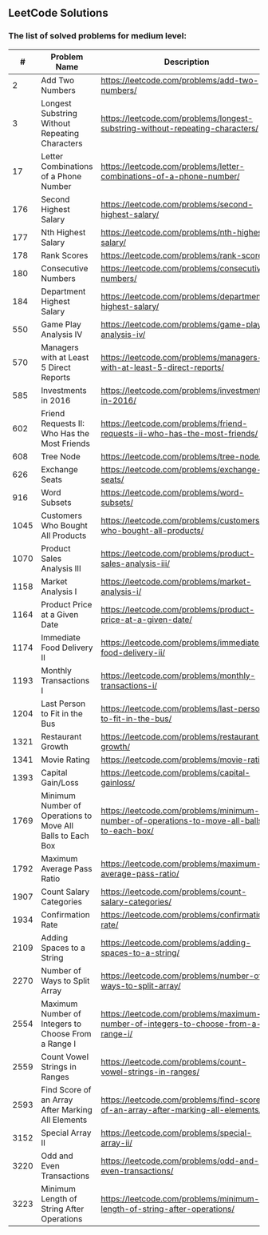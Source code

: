 ## LeetCode Solutions

### The list of solved problems for medium level:

| #    | Problem Name                                               | Description                                                                               | Solution File                                                                                                                                                                                   | Tests File                                                                                                                                           |
|------|------------------------------------------------------------|-------------------------------------------------------------------------------------------|-------------------------------------------------------------------------------------------------------------------------------------------------------------------------------------------------|------------------------------------------------------------------------------------------------------------------------------------------------------|
| 2    | Add Two Numbers                                            | https://leetcode.com/problems/add-two-numbers/                                            | [AddTwoNumbers.java](src/main/java/com/sinuke/medium/AddTwoNumbers.java)                                                                                                                        | [AddTwoNumbersTest.java](src/test/java/com/sinuke/medium/AddTwoNumbersTest.java)                                                                     |
| 3    | Longest Substring Without Repeating Characters             | https://leetcode.com/problems/longest-substring-without-repeating-characters/             | [LongestSubstringWithoutRepeatingCharacters.java](src/main/java/com/sinuke/medium/LongestSubstringWithoutRepeatingCharacters.java)                                                              | [LongestSubstringWithoutRepeatingCharactersTest.java](src/test/java/com/sinuke/medium/LongestSubstringWithoutRepeatingCharactersTest.java)           |
| 17   | Letter Combinations of a Phone Number                      | https://leetcode.com/problems/letter-combinations-of-a-phone-number/                      | [LetterCombinationsOfPhoneNumber.java](src/main/java/com/sinuke/medium/LetterCombinationsOfPhoneNumber.java)                                                                                    | [LetterCombinationsOfPhoneNumberTest.java](src/test/java/com/sinuke/medium/LetterCombinationsOfPhoneNumberTest.java)                                 |
| 176  | Second Highest Salary                                      | https://leetcode.com/problems/second-highest-salary/                                      | [Second Highest Salary.sql](sql/176.%20Second%20Highest%20Salary/Second%20Highest%20Salary.sql)                                                                                                 | [test-data.json](sql/176.%20Second%20Highest%20Salary/test/test-data.json)                                                                           |
| 177  | Nth Highest Salary                                         | https://leetcode.com/problems/nth-highest-salary/                                         | [Nth Highest Salary.sql](sql/177.%20Nth%20Highest%20Salary/Nth%20Highest%20Salary.sql)                                                                                                          | [test-data.json](sql/177.%20Nth%20Highest%20Salary/test/test-data.json)                                                                              |
| 178  | Rank Scores                                                | https://leetcode.com/problems/rank-scores/                                                | [Rank Scores.sql](sql/178.%20Rank%20Scores/Rank%20Scores.sql)                                                                                                                                   | [test-data.json](sql/178.%20Rank%20Scores/test/test-data.json)                                                                                       |
| 180  | Consecutive Numbers                                        | https://leetcode.com/problems/consecutive-numbers/                                        | [Consecutive Numbers.sql](sql/180.%20Consecutive%20Numbers/Consecutive%20Numbers.sql)                                                                                                           | [test-data.json](sql/180.%20Consecutive%20Numbers/test/test-data.json)                                                                               |
| 184  | Department Highest Salary                                  | https://leetcode.com/problems/department-highest-salary/                                  | [Department Highest Salary.sql](sql/184.%20Department%20Highest%20Salary/Department%20Highest%20Salary.sql)                                                                                     | [test-data.json](sql/184.%20Department%20Highest%20Salary/test/test-data.json)                                                                       |
| 550  | Game Play Analysis IV                                      | https://leetcode.com/problems/game-play-analysis-iv/                                      | [Game Play Analysis IV.sql](sql/550.%20Game%20Play%20Analysis%20IV/Game%20Play%20Analysis%20IV.sql)                                                                                             | [test-data.json](sql/550.%20Game%20Play%20Analysis%20IV/test/test-data.json)                                                                         |
| 570  | Managers with at Least 5 Direct Reports                    | https://leetcode.com/problems/managers-with-at-least-5-direct-reports/                    | [Managers with at Least 5 Direct Reports.sql](sql/570.%20Managers%20with%20at%20Least%205%20Direct%20Reports/Managers%20with%20at%20Least%205%20Direct%20Reports.sql)                           | [test-data.json](sql/570.%20Managers%20with%20at%20Least%205%20Direct%20Reports/test/test-data.json)                                                 |
| 585  | Investments in 2016                                        | https://leetcode.com/problems/investments-in-2016/                                        | [Investments in 2016.sql](sql/585.%20Investments%20in%202016/Investments%20in%202016.sql)                                                                                                       | [test-data.json](sql/585.%20Investments%20in%202016/test/test-data.json)                                                                             |
| 602  | Friend Requests II: Who Has the Most Friends               | https://leetcode.com/problems/friend-requests-ii-who-has-the-most-friends/                | [Friend Requests II - Who Has the Most Friends.sql](sql/602.%20Friend%20Requests%20II%20-%20Who%20Has%20the%20Most%20Friends/Friend%20Requests%20II%20-%20Who%20Has%20the%20Most%20Friends.sql) | [test-data.json](sql/602.%20Friend%20Requests%20II%20-%20Who%20Has%20the%20Most%20Friends/test/test-data.json)                                       |
| 608  | Tree Node                                                  | https://leetcode.com/problems/tree-node/                                                  | [Tree Node.sql](sql/608.%20Tree%20Node/Tree%20Node.sql)                                                                                                                                         | [test-data.json](sql/608.%20Tree%20Node/test/test-data.json)                                                                                         |
| 626  | Exchange Seats                                             | https://leetcode.com/problems/exchange-seats/                                             | [Exchange Seats.sql](sql/626.%20Exchange%20Seats/Exchange%20Seats.sql)                                                                                                                          | [test-data.json](sql/626.%20Exchange%20Seats/test/test-data.json)                                                                                    |
| 916  | Word Subsets                                               | https://leetcode.com/problems/word-subsets/                                               | [WordSubsets.java](src/main/java/com/sinuke/medium/WordSubsets.java)                                                                                                                            | [WordSubsetsTest.java](src/test/java/com/sinuke/medium/WordSubsetsTest.java)                                                                         |
| 1045 | Customers Who Bought All Products                          | https://leetcode.com/problems/customers-who-bought-all-products/                          | [Customers Who Bought All Products.sql](sql/1045.%20Customers%20Who%20Bought%20All%20Products/Customers%20Who%20Bought%20All%20Products.sql)                                                    | [test-data.json](sql/1045.%20Customers%20Who%20Bought%20All%20Products/test/test-data.json)                                                          |
| 1070 | Product Sales Analysis III                                 | https://leetcode.com/problems/product-sales-analysis-iii/                                 | [Product Sales Analysis III.sql](sql/1070.%20Product%20Sales%20Analysis%20III/Product%20Sales%20Analysis%20III.sql)                                                                             | [test-data.json](sql/1070.%20Product%20Sales%20Analysis%20III/test/test-data.json)                                                                   |
| 1158 | Market Analysis I                                          | https://leetcode.com/problems/market-analysis-i/                                          | [Market Analysis I.sql](sql/1158.%20Market%20Analysis%20I/Market%20Analysis%20I.sql)                                                                                                            | [test-data.json](sql/1158.%20Market%20Analysis%20I/test/test-data.json)                                                                              |
| 1164 | Product Price at a Given Date                              | https://leetcode.com/problems/product-price-at-a-given-date/                              | [Product Price at a Given Date.sql](sql/1164.%20Product%20Price%20at%20a%20Given%20Date/Product%20Price%20at%20a%20Given%20Date.sql)                                                            | [test-data.json](sql/1164.%20Product%20Price%20at%20a%20Given%20Date/test/test-data.json)                                                            |
| 1174 | Immediate Food Delivery II                                 | https://leetcode.com/problems/immediate-food-delivery-ii/                                 | [Immediate Food Delivery II.sql](sql/1174.%20Immediate%20Food%20Delivery%20II/Immediate%20Food%20Delivery%20II.sql)                                                                             | [test-data.json](sql/1174.%20Immediate%20Food%20Delivery%20II/test/test-data.json)                                                                   |
| 1193 | Monthly Transactions I                                     | https://leetcode.com/problems/monthly-transactions-i/                                     | [Monthly Transactions I.sql](sql/1193.%20Monthly%20Transactions%20I/Monthly%20Transactions%20I.sql)                                                                                             | [test-data.json](sql/1193.%20Monthly%20Transactions%20I/test/test-data.json)                                                                         |
| 1204 | Last Person to Fit in the Bus                              | https://leetcode.com/problems/last-person-to-fit-in-the-bus/                              | [Last Person to Fit in the Bus.sql](sql/1204.%20Last%20Person%20to%20Fit%20in%20the%20Bus/Last%20Person%20to%20Fit%20in%20the%20Bus.sql)                                                        | [test-data.json](sql/1204.%20Last%20Person%20to%20Fit%20in%20the%20Bus/test/test-data.json)                                                          |
| 1321 | Restaurant Growth                                          | https://leetcode.com/problems/restaurant-growth/                                          | [Restaurant Growth.sql](sql/1321.%20Restaurant%20Growth/Restaurant%20Growth.sql)                                                                                                                | [test-data.json](sql/1321.%20Restaurant%20Growth/test/test-data.json)                                                                                |
| 1341 | Movie Rating                                               | https://leetcode.com/problems/movie-rating/                                               | [Movie Rating.sql](sql/1341.%20Movie%20Rating/Movie%20Rating.sql)                                                                                                                               | [test-data.json](sql/1341.%20Movie%20Rating/test/test-data.json)                                                                                     |
| 1393 | Capital Gain/Loss                                          | https://leetcode.com/problems/capital-gainloss/                                           | [Capital Gain-Loss.sql](sql/1393.%20Capital%20Gain-Loss/Capital%20Gain-Loss.sql)                                                                                                                | [test-data.json](sql/1393.%20Capital%20Gain-Loss/test/test-data.json)                                                                                |
| 1769 | Minimum Number of Operations to Move All Balls to Each Box | https://leetcode.com/problems/minimum-number-of-operations-to-move-all-balls-to-each-box/ | [MinimumNumbeOfOperationsToMoveAllBallsToEachBox.java](src/main/java/com/sinuke/medium/MinimumNumbeOfOperationsToMoveAllBallsToEachBox.java)                                                    | [MinimumNumbeOfOperationsToMoveAllBallsToEachBoxTest.java](src/test/java/com/sinuke/medium/MinimumNumbeOfOperationsToMoveAllBallsToEachBoxTest.java) |
| 1792 | Maximum Average Pass Ratio                                 | https://leetcode.com/problems/maximum-average-pass-ratio/                                 | [MaximumAveragePassRatio.java](src/main/java/com/sinuke/medium/MaximumAveragePassRatio.java)                                                                                                    | [MaximumAveragePassRatioTest.java](src/test/java/com/sinuke/medium/MaximumAveragePassRatioTest.java)                                                 |
| 1907 | Count Salary Categories                                    | https://leetcode.com/problems/count-salary-categories/                                    | [Count Salary Categories.sql](sql/1907.%20Count%20Salary%20Categories/Count%20Salary%20Categories.sql)                                                                                          | [test-data.json](sql/1907.%20Count%20Salary%20Categories/test/test-data.json)                                                                        |
| 1934 | Confirmation Rate                                          | https://leetcode.com/problems/confirmation-rate/                                          | [Confirmation Rate.sql](sql/1934.%20Confirmation%20Rate/Confirmation%20Rate.sql)                                                                                                                | [test-data.json](sql/1934.%20Confirmation%20Rate/test/test-data.json)                                                                                |
| 2109 | Adding Spaces to a String                                  | https://leetcode.com/problems/adding-spaces-to-a-string/                                  | [AddingSpacesToString.java](src/main/java/com/sinuke/medium/AddingSpacesToString.java)                                                                                                          | [AddingSpacesToStringTest.java](src/test/java/com/sinuke/medium/AddingSpacesToStringTest.java)                                                       |
| 2270 | Number of Ways to Split Array                              | https://leetcode.com/problems/number-of-ways-to-split-array/                              | [NumberOfWaysToSplitArray.java](src/main/java/com/sinuke/medium/NumberOfWaysToSplitArray.java)                                                                                                  | [NumberOfWaysToSplitArrayTest.java](src/test/java/com/sinuke/medium/NumberOfWaysToSplitArrayTest.java)                                               |
| 2554 | Maximum Number of Integers to Choose From a Range I        | https://leetcode.com/problems/maximum-number-of-integers-to-choose-from-a-range-i/        | [MaximumNumberOfIntegersToChooseFromRangeI.java](src/main/java/com/sinuke/medium/MaximumNumberOfIntegersToChooseFromRangeI.java)                                                                | [MaximumNumberOfIntegersToChooseFromRangeITest.java](src/test/java/com/sinuke/medium/MaximumNumberOfIntegersToChooseFromRangeITest.java)             |
| 2559 | Count Vowel Strings in Ranges                              | https://leetcode.com/problems/count-vowel-strings-in-ranges/                              | [CountVowelStringsInRanges.java](src/main/java/com/sinuke/medium/CountVowelStringsInRanges.java)                                                                                                | [CountVowelStringsInRangesTest.java](src/test/java/com/sinuke/medium/CountVowelStringsInRangesTest.java)                                             |
| 2593 | Find Score of an Array After Marking All Elements          | https://leetcode.com/problems/find-score-of-an-array-after-marking-all-elements/          | [FindScoreOfArrayAfterMarkingAllElements.java](src/main/java/com/sinuke/medium/FindScoreOfArrayAfterMarkingAllElements.java)                                                                    | [FindScoreOfArrayAfterMarkingAllElementsTest.java](src/test/java/com/sinuke/medium/FindScoreOfArrayAfterMarkingAllElementsTest.java)                 |
| 3152 | Special Array II                                           | https://leetcode.com/problems/special-array-ii/                                           | [SpecialArrayII.java](src/main/java/com/sinuke/medium/SpecialArrayII.java)                                                                                                                      | [SpecialArrayIITest.java](src/test/java/com/sinuke/medium/SpecialArrayIITest.java)                                                                   |
| 3220 | Odd and Even Transactions                                  | https://leetcode.com/problems/odd-and-even-transactions/                                  | [Odd and Even Transactions.sql](sql/3220.%20Odd%20and%20Even%20Transactions/Odd%20and%20Even%20Transactions.sql)                                                                                | [test-data.json](sql/3220.%20Odd%20and%20Even%20Transactions/test/test-data.json)                                                                    |
| 3223 | Minimum Length of String After Operations                  | https://leetcode.com/problems/minimum-length-of-string-after-operations/                  | [MinimumLengthOfStringAfterOperations.java](src/main/java/com/sinuke/medium/MinimumLengthOfStringAfterOperations.java)                                                                          | [MinimumLengthOfStringAfterOperationsTest.java](src/test/java/com/sinuke/medium/MinimumLengthOfStringAfterOperationsTest.java)                       |